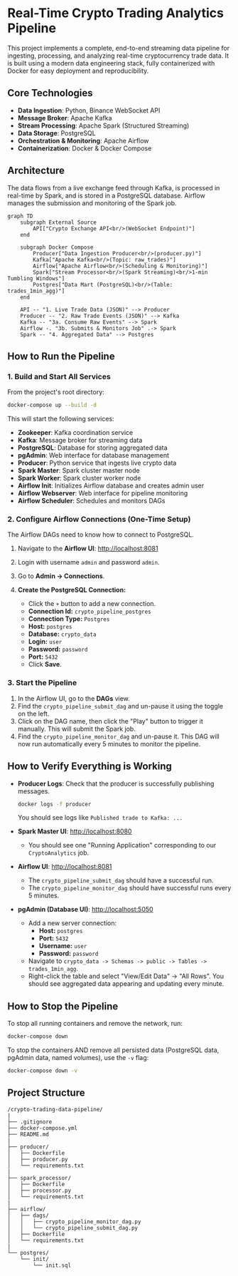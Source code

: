 # Real-Time Crypto Trading Analytics Pipeline

This project implements a complete, end-to-end streaming data pipeline for ingesting, processing, and analyzing real-time cryptocurrency trade data. It is built using a modern data engineering stack, fully containerized with Docker for easy deployment and reproducibility.

## Core Technologies

* **Data Ingestion**: Python, Binance WebSocket API
* **Message Broker**: Apache Kafka
* **Stream Processing**: Apache Spark (Structured Streaming)
* **Data Storage**: PostgreSQL
* **Orchestration & Monitoring**: Apache Airflow
* **Containerization**: Docker & Docker Compose

## Architecture

The data flows from a live exchange feed through Kafka, is processed in real-time by Spark, and is stored in a PostgreSQL database. Airflow manages the submission and monitoring of the Spark job.

```mermaid
graph TD
    subgraph External Source
        API["Crypto Exchange API<br/>(WebSocket Endpoint)"]
    end

    subgraph Docker Compose
        Producer["Data Ingestion Producer<br/>(producer.py)"]
        Kafka["Apache Kafka<br/>(Topic: raw_trades)"]
        Airflow["Apache Airflow<br/>(Scheduling & Monitoring)"]
        Spark["Stream Processor<br/>(Spark Streaming)<br/>1-min Tumbling Windows"]
        Postgres["Data Mart (PostgreSQL)<br/>(Table: trades_1min_agg)"]
    end

    API -- "1. Live Trade Data (JSON)" --> Producer
    Producer -- "2. Raw Trade Events (JSON)" --> Kafka
    Kafka -- "3a. Consume Raw Events" --> Spark
    Airflow -. "3b. Submits & Monitors Job" .-> Spark
    Spark -- "4. Aggregated Data" --> Postgres
```

## How to Run the Pipeline

### 1. Build and Start All Services

From the project's root directory:

```bash
docker-compose up --build -d
```

This will start the following services:

* **Zookeeper**: Kafka coordination service
* **Kafka**: Message broker for streaming data
* **PostgreSQL**: Database for storing aggregated data
* **pgAdmin**: Web interface for database management
* **Producer**: Python service that ingests live crypto data
* **Spark Master**: Spark cluster master node
* **Spark Worker**: Spark cluster worker node
* **Airflow Init**: Initializes Airflow database and creates admin user
* **Airflow Webserver**: Web interface for pipeline monitoring
* **Airflow Scheduler**: Schedules and monitors DAGs

### 2. Configure Airflow Connections (One-Time Setup)

The Airflow DAGs need to know how to connect to PostgreSQL.

1. Navigate to the **Airflow UI**: [http://localhost:8081](http://localhost:8081)
2. Login with username `admin` and password `admin`.
3. Go to **Admin -> Connections**.

4. **Create the PostgreSQL Connection:**
    * Click the `+` button to add a new connection.
    * **Connection Id:** `crypto_pipeline_postgres`
    * **Connection Type:** `Postgres`
    * **Host:** `postgres`
    * **Database:** `crypto_data`
    * **Login:** `user`
    * **Password:** `password`
    * **Port:** `5432`
    * Click **Save**.

### 3. Start the Pipeline

1. In the Airflow UI, go to the **DAGs** view.
2. Find the `crypto_pipeline_submit_dag` and un-pause it using the toggle on the left.
3. Click on the DAG name, then click the "Play" button to trigger it manually. This will submit the Spark job.
4. Find the `crypto_pipeline_monitor_dag` and un-pause it. This DAG will now run automatically every 5 minutes to monitor the pipeline.

## How to Verify Everything is Working

* **Producer Logs**: Check that the producer is successfully publishing messages.

    ```bash
    docker logs -f producer
    ```

    You should see logs like `Published trade to Kafka: ...`

* **Spark Master UI**: [http://localhost:8080](http://localhost:8080)
  * You should see one "Running Application" corresponding to our `CryptoAnalytics` job.

* **Airflow UI**: [http://localhost:8081](http://localhost:8081)
  * The `crypto_pipeline_submit_dag` should have a successful run.
  * The `crypto_pipeline_monitor_dag` should have successful runs every 5 minutes.

* **pgAdmin (Database UI)**: [http://localhost:5050](http://localhost:5050)
  * Add a new server connection:
    * **Host:** `postgres`
    * **Port:** `5432`
    * **Username:** `user`
    * **Password:** `password`
  * Navigate to `crypto_data -> Schemas -> public -> Tables -> trades_1min_agg`.
  * Right-click the table and select "View/Edit Data" -> "All Rows". You should see aggregated data appearing and updating every minute.

## How to Stop the Pipeline

To stop all running containers and remove the network, run:

```bash
docker-compose down
```

To stop the containers AND remove all persisted data (PostgreSQL data, pgAdmin data, named volumes), use the `-v` flag:

```bash
docker-compose down -v
```

## Project Structure

```plaintext
/crypto-trading-data-pipeline/
|
├── .gitignore
├── docker-compose.yml
├── README.md
|
├── producer/
│   ├── Dockerfile
│   ├── producer.py
│   └── requirements.txt
|
├── spark_processor/
│   ├── Dockerfile
│   ├── processor.py
│   └── requirements.txt
|
├── airflow/
│   ├── dags/
│   │   ├── crypto_pipeline_monitor_dag.py
│   │   └── crypto_pipeline_submit_dag.py
│   ├── Dockerfile
│   └── requirements.txt
|
└── postgres/
    └── init/
        └── init.sql
```
